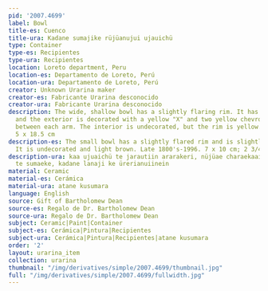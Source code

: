 ```yaml
---
pid: '2007.4699'
label: Bowl
title-es: Cuenco
title-ura: Kadane sumajike rüjüanujui ujauichü
type: Container
type-es: Recipientes
type-ura: Recipientes
location: Loreto department, Peru
location-es: Departamento de Loreto, Perú
location-ura: Departamento de Loreto, Perú
creator: Unknown Urarina maker
creator-es: Fabricante Urarina desconocido
creator-ura: Fabricante Urarina desconocido
description: The wide, shallow bowl has a slightly flaring rim. It has a white field
  and the exterior is decorated with a yellow "X" and two yellow chevrons in the space
  between each arm. The interior is undecorated, but the rim is yellow. Late 1800s-1996.
  5 x 18.5 cm
description-es: The small bowl has a slightly flared rim and is slightly lopsided.
  It is undecorated and light brown. Late 1800's-1996. 7 x 10 cm; 2 3/4 x 3 7/8 in
description-ura: kaa ujuaichü te jarautiin ararakeri, nüjüae charaekaain. Rei kulu
  te sumaeke, kadane lanaji ke ürerianuiinein
material: Ceramic
material-es: Cerámica
material-ura: atane kusumara
language: English
source: Gift of Bartholomew Dean
source-es: Regalo de Dr. Bartholomew Dean
source-ura: Regalo de Dr. Bartholomew Dean
subject: Ceramic|Paint|Container
subject-es: Cerámica|Pintura|Recipientes
subject-ura: Cerámica|Pintura|Recipientes|atane kusumara
order: '2'
layout: urarina_item
collection: urarina
thumbnail: "/img/derivatives/simple/2007.4699/thumbnail.jpg"
full: "/img/derivatives/simple/2007.4699/fullwidth.jpg"
---
```

